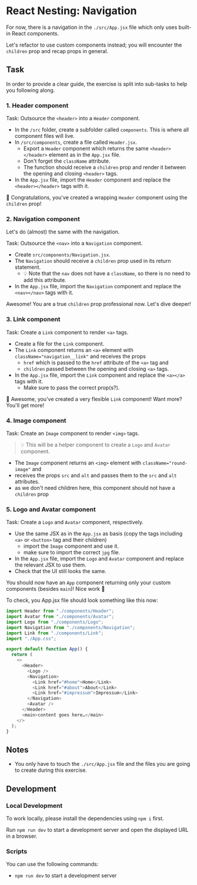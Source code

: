 # React Nesting: Navigation

For now, there is a navigation in the `./src/App.jsx` file which only uses built-in React components.

Let's refactor to use custom components instead; you will encounter the `children` prop and recap props in general.

## Task

In order to provide a clear guide, the exercise is split into sub-tasks to help you following along.

### 1. Header component

Task: Outsource the `<header>` into a `Header` component.

- In the `/src` folder, create a subfolder called `components`. This is where all component files will live.
- In `/src/components`, create a file called `Header.jsx`.
  - Export a `Header` component which returns the same `<header></header>` element as in the `App.jsx` file.
  - Don't forget the `className` attribute.
  - The function should receive a `children` prop and render it between the opening and closing `<header>` tags.
- In the `App.jsx` file, import the `Header` component and replace the `<header></header>` tags with it.

🎉 Congratulations, you've created a wrapping `Header` component using the `children` prop!

### 2. Navigation component

Let's do (almost) the same with the navigation.

Task: Outsource the `<nav>` into a `Navigation` component.

- Create `src/components/Navigation.jsx`.
- The `Navigation` should receive a `children` prop used in its return statement.
  - 💡 Note that the `nav` does not have a `className`, so there is no need to add this attribute.
- In the `App.jsx` file, import the `Navigation` component and replace the `<nav></nav>` tags with it.

Awesome! You are a true `children` prop professional now. Let's dive deeper!

### 3. Link component

Task: Create a `Link` component to render `<a>` tags.

- Create a file for the `Link` component.
- The `Link` component returns an `<a>` element with `className="navigation__link"` and receives the props
  - `href` which is passed to the `href` attribute of the `<a>` tag and
  - `children` passed between the opening and closing `<a>` tags.
- In the `App.jsx` file, import the `Link` component and replace the `<a></a>` tags with it.
  - Make sure to pass the correct prop(s?).

🎉 Awesome, you've created a very flexible `Link` component! Want more? You'll get more!

### 4. Image component

Task: Create an `Image` component to render `<img>` tags.

> 💡 This will be a helper component to create a `Logo` and `Avatar` component.

- The `Image` component returns an `<img>` element with `className="round-image"` and
- receives the props `src` and `alt` and passes them to the `src` and `alt` attributes.
- as we don't need children here, this component should not have a `children` prop

### 5. Logo and Avatar component

Task: Create a `Logo` and `Avatar` component, respectively.

- Use the same JSX as in the `App.jsx` as basis (copy the tags including `<a>` or `<button>` tag and their children)
  - import the `Image` component and use it.
  - make sure to import the correct `jpg` file.
- In the `App.jsx` file, import the `Logo` and `Avatar` component and replace the relevant JSX to use them.
- Check that the UI still looks the same.

You should now have an `App` component returning only your custom components (besides `main`)! Nice work 🎉

To check, you App.jsx file should look something like this now:

```js
import Header from "./components/Header";
import Avatar from "./components/Avatar";
import Logo from "./components/Logo";
import Navigation from "./components/Navigation";
import Link from "./components/Link";
import "./App.css";

export default function App() {
  return (
    <>
      <Header>
        <Logo />
        <Navigation>
          <Link href="#home">Home</Link>
          <Link href="#about">About</Link>
          <Link href="#impressum">Impressum</Link>
        </Navigation>
        <Avatar />
      </Header>
      <main>content goes here…</main>
    </>
  );
}
```

## Notes

- You only have to touch the `./src/App.jsx` file and the files you are going to create during this exercise.

## Development

### Local Development

To work locally, please install the dependencies using `npm i` first.

Run `npm run dev` to start a development server and open the displayed URL in a browser.

### Scripts

You can use the following commands:

- `npm run dev` to start a development server
